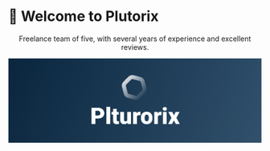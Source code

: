 # 🚀 Welcome to Plutorix

<p align="center">
    Freelance team of five, with several years of experience and excellent reviews.
</p>

![Banner](header_banner.png)

